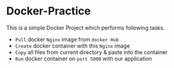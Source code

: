 # Docker-Practice
This is a simple Docker Project which performs following tasks.
- `Pull` docker  `Nginx` image from `docker Hub`
- `Create` docker container with this `Nginx` image
- `Copy` all files from current directory & paste into the container
- `Run` docker container on `port 5000` with our application

 
